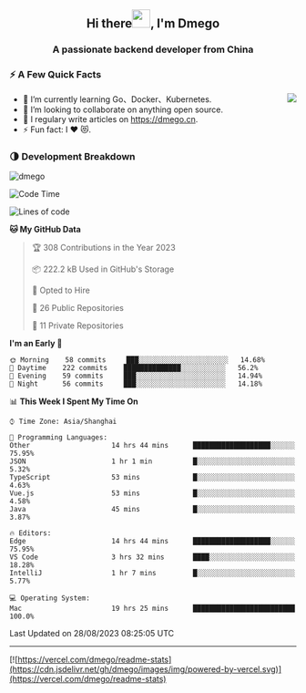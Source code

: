 <h2 align="center">Hi there<img src="https://cdn.jsdelivr.net/gh/dmego/images/img/Hi.gif" height="32" />, I'm Dmego </h2>
<h3 align="center">A passionate backend developer from China</h3>

### ⚡️ A Few Quick Facts

<img align="right" src="https://readme-stats-dmego.vercel.app/api?username=dmego&show_icons=true&icon_color=1573B3&hide_title=true&text_color=718096&bg_color=00000000&hide_border=true"/>

<ul>
    <li> 🌱 I’m currently learning Go、Docker、Kubernetes.</li>
    <li> 👯 I’m looking to collaborate on anything open source.</li>
    <li> 📝 I regulary write articles on <a href="https://dmego.cn">https://dmego.cn</a>.</li>
    <li> ⚡ Fun fact: I ❤️ 😻.</li>
</ul>

### 🌗 Development Breakdown

<img src="https://komarev.com/ghpvc/?username=dmego" alt="dmego" />

<!--START_SECTION:waka-->
![Code Time](http://img.shields.io/badge/Code%20Time-2%2C192%20hrs%2050%20mins-blue)

![Lines of code](https://img.shields.io/badge/From%20Hello%20World%20I%27ve%20Written-225%20Thousand%20lines%20of%20code-blue)

**🐱 My GitHub Data** 

> 🏆 308 Contributions in the Year 2023
 > 
> 📦 222.2 kB Used in GitHub's Storage 
 > 
> 💼 Opted to Hire
 > 
> 📜 26 Public Repositories 
 > 
> 🔑 11 Private Repositories  
 > 
**I'm an Early 🐤** 

```text
🌞 Morning    58 commits     ███░░░░░░░░░░░░░░░░░░░░░░   14.68% 
🌆 Daytime    222 commits    ██████████████░░░░░░░░░░░   56.2% 
🌃 Evening    59 commits     ███░░░░░░░░░░░░░░░░░░░░░░   14.94% 
🌙 Night      56 commits     ███░░░░░░░░░░░░░░░░░░░░░░   14.18%

```


📊 **This Week I Spent My Time On** 

```text
⌚︎ Time Zone: Asia/Shanghai

💬 Programming Languages: 
Other                    14 hrs 44 mins      ███████████████████░░░░░░   75.95% 
JSON                     1 hr 1 min          █░░░░░░░░░░░░░░░░░░░░░░░░   5.32% 
TypeScript               53 mins             █░░░░░░░░░░░░░░░░░░░░░░░░   4.63% 
Vue.js                   53 mins             █░░░░░░░░░░░░░░░░░░░░░░░░   4.58% 
Java                     45 mins             █░░░░░░░░░░░░░░░░░░░░░░░░   3.87%

🔥 Editors: 
Edge                     14 hrs 44 mins      ███████████████████░░░░░░   75.95% 
VS Code                  3 hrs 32 mins       ████░░░░░░░░░░░░░░░░░░░░░   18.28% 
IntelliJ                 1 hr 7 mins         █░░░░░░░░░░░░░░░░░░░░░░░░   5.77%

💻 Operating System: 
Mac                      19 hrs 25 mins      █████████████████████████   100.0%

```


 Last Updated on 28/08/2023 08:25:05 UTC
<!--END_SECTION:waka-->

---

[![https://vercel.com/dmego/readme-stats](https://cdn.jsdelivr.net/gh/dmego/images/img/powered-by-vercel.svg)](https://vercel.com/dmego/readme-stats)

